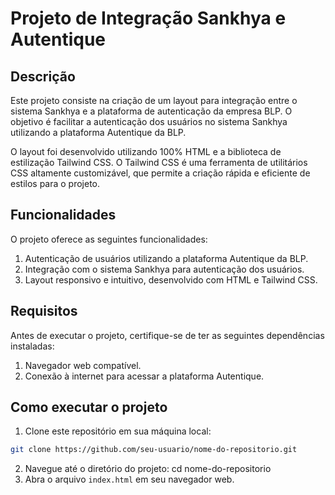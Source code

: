 # Projeto de Integração Sankhya e Autentique

## Descrição

Este projeto consiste na criação de um layout para integração entre o sistema Sankhya e a plataforma de autenticação da empresa BLP. O objetivo é facilitar a autenticação dos usuários no sistema Sankhya utilizando a plataforma Autentique da BLP.

O layout foi desenvolvido utilizando 100% HTML e a biblioteca de estilização Tailwind CSS. O Tailwind CSS é uma ferramenta de utilitários CSS altamente customizável, que permite a criação rápida e eficiente de estilos para o projeto.

## Funcionalidades

O projeto oferece as seguintes funcionalidades:

1. Autenticação de usuários utilizando a plataforma Autentique da BLP.
2. Integração com o sistema Sankhya para autenticação dos usuários.
3. Layout responsivo e intuitivo, desenvolvido com HTML e Tailwind CSS.

## Requisitos

Antes de executar o projeto, certifique-se de ter as seguintes dependências instaladas:

1. Navegador web compatível.
2. Conexão à internet para acessar a plataforma Autentique.

## Como executar o projeto

1. Clone este repositório em sua máquina local:
```bash
git clone https://github.com/seu-usuario/nome-do-repositorio.git
   ```
2. Navegue até o diretório do projeto:
cd nome-do-repositorio
3. Abra o arquivo `index.html` em seu navegador web.



